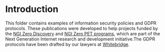 # Introduction

This folder contains examples of information security policies and GDPR protocols. These publications were developed to help projects funded by the [NGI Zero Discovery](https://nlnet.nl/discovery) and [NGI Zero PET programs](https://nlnet.nl/discovery), which are part of the Next Generation Internet research and development initiative.The GDPR protocols have been drafted by our lawyers at [Whitebridge](https://www.whitebridge.nl/). 
